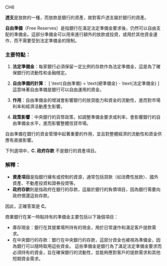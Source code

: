 CH6

**透支**是放款的一種，而放款是銀行的資產，故對客戶透支屬於銀行的資產。

**自由準備**（Free Reserves）是指銀行在滿足法定準備金要求後，仍然可以自由支配的準備金。這部分準備金可以用來進行額外的放款或投資，或用於其他資金運作，而不需要受到法定準備金的限制。

### 主要特點：

1. **法定準備金**：每家銀行必須保留一定比例的存款作為法定準備金，這是為了確保銀行的流動性和金融穩定。

2. **自由準備的計算**：
   \[
   \text{自由準備} = \text{總準備金} - \text{法定準備金}
   \]
   這意味著自由準備是銀行可以自由運用的資金。

3. **作用**：自由準備金的增減會影響銀行的放貸能力和資金的流動性，進而對市場利率和經濟活動產生影響。

4. **政策影響**：中央銀行的貨幣政策，如調整準備金要求或利率，會影響銀行的自由準備金水平，進而影響整體信貸市場。

自由準備在銀行的資金管理中起著重要的作用，並且對整體經濟的流動性和資金供應有直接影響。



下列選項中，**C. 政府存款** 不是銀行的資產項目。

### 解釋：
- **資產項目**是指銀行擁有或控制的資源，通常包括貸款（如消費性放款）、國外資產、不動產投資和證券投資等。
- **政府存款**則是指政府在銀行的存款，這屬於銀行的負債項目，因為銀行需要向政府償還這些存款。

因此，正確答案是 **C**。




商業銀行在某一時點持有的準備金主要包括以下幾個項目：
- 庫存現金：銀行在其營業場所持有的現金，用於日常運作和滿足客戶提款需求。
- 在中央銀行的存款：銀行在中央銀行的存款，這部分資金也被視為準備金，因為銀行可以隨時取用這些資金。
這些準備金是銀行為了滿足法定準備金要求而必須持有的資金，旨在確保銀行的流動性，並能夠應對客戶的提款需求和其他短期資金需求。



